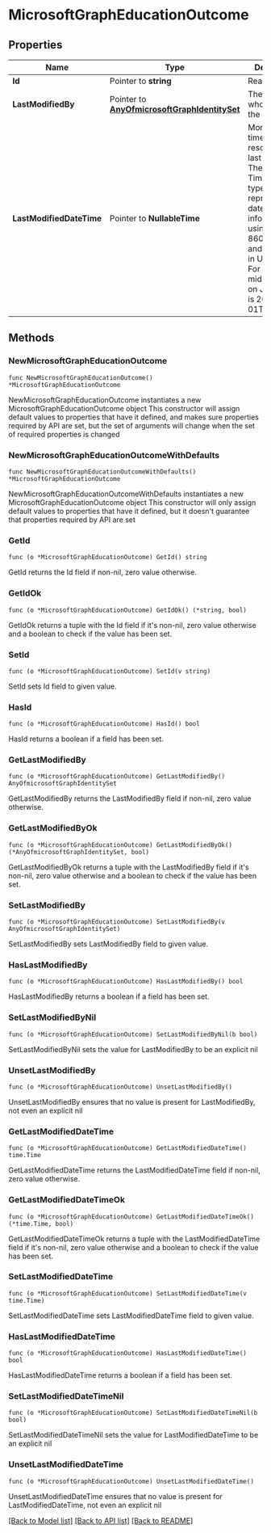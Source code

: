 # MicrosoftGraphEducationOutcome

## Properties

Name | Type | Description | Notes
------------ | ------------- | ------------- | -------------
**Id** | Pointer to **string** | Read-only. | [optional] 
**LastModifiedBy** | Pointer to [**AnyOfmicrosoftGraphIdentitySet**](anyOf&lt;microsoft.graph.identitySet&gt;.md) | The individual who updated the resource. | [optional] 
**LastModifiedDateTime** | Pointer to **NullableTime** | Moment in time when the resource was last modified.  The Timestamp type represents date and time information using ISO 8601 format and is always in UTC time. For example, midnight UTC on Jan 1, 2021 is 2021-01-01T00:00:00Z. | [optional] 

## Methods

### NewMicrosoftGraphEducationOutcome

`func NewMicrosoftGraphEducationOutcome() *MicrosoftGraphEducationOutcome`

NewMicrosoftGraphEducationOutcome instantiates a new MicrosoftGraphEducationOutcome object
This constructor will assign default values to properties that have it defined,
and makes sure properties required by API are set, but the set of arguments
will change when the set of required properties is changed

### NewMicrosoftGraphEducationOutcomeWithDefaults

`func NewMicrosoftGraphEducationOutcomeWithDefaults() *MicrosoftGraphEducationOutcome`

NewMicrosoftGraphEducationOutcomeWithDefaults instantiates a new MicrosoftGraphEducationOutcome object
This constructor will only assign default values to properties that have it defined,
but it doesn't guarantee that properties required by API are set

### GetId

`func (o *MicrosoftGraphEducationOutcome) GetId() string`

GetId returns the Id field if non-nil, zero value otherwise.

### GetIdOk

`func (o *MicrosoftGraphEducationOutcome) GetIdOk() (*string, bool)`

GetIdOk returns a tuple with the Id field if it's non-nil, zero value otherwise
and a boolean to check if the value has been set.

### SetId

`func (o *MicrosoftGraphEducationOutcome) SetId(v string)`

SetId sets Id field to given value.

### HasId

`func (o *MicrosoftGraphEducationOutcome) HasId() bool`

HasId returns a boolean if a field has been set.

### GetLastModifiedBy

`func (o *MicrosoftGraphEducationOutcome) GetLastModifiedBy() AnyOfmicrosoftGraphIdentitySet`

GetLastModifiedBy returns the LastModifiedBy field if non-nil, zero value otherwise.

### GetLastModifiedByOk

`func (o *MicrosoftGraphEducationOutcome) GetLastModifiedByOk() (*AnyOfmicrosoftGraphIdentitySet, bool)`

GetLastModifiedByOk returns a tuple with the LastModifiedBy field if it's non-nil, zero value otherwise
and a boolean to check if the value has been set.

### SetLastModifiedBy

`func (o *MicrosoftGraphEducationOutcome) SetLastModifiedBy(v AnyOfmicrosoftGraphIdentitySet)`

SetLastModifiedBy sets LastModifiedBy field to given value.

### HasLastModifiedBy

`func (o *MicrosoftGraphEducationOutcome) HasLastModifiedBy() bool`

HasLastModifiedBy returns a boolean if a field has been set.

### SetLastModifiedByNil

`func (o *MicrosoftGraphEducationOutcome) SetLastModifiedByNil(b bool)`

 SetLastModifiedByNil sets the value for LastModifiedBy to be an explicit nil

### UnsetLastModifiedBy
`func (o *MicrosoftGraphEducationOutcome) UnsetLastModifiedBy()`

UnsetLastModifiedBy ensures that no value is present for LastModifiedBy, not even an explicit nil
### GetLastModifiedDateTime

`func (o *MicrosoftGraphEducationOutcome) GetLastModifiedDateTime() time.Time`

GetLastModifiedDateTime returns the LastModifiedDateTime field if non-nil, zero value otherwise.

### GetLastModifiedDateTimeOk

`func (o *MicrosoftGraphEducationOutcome) GetLastModifiedDateTimeOk() (*time.Time, bool)`

GetLastModifiedDateTimeOk returns a tuple with the LastModifiedDateTime field if it's non-nil, zero value otherwise
and a boolean to check if the value has been set.

### SetLastModifiedDateTime

`func (o *MicrosoftGraphEducationOutcome) SetLastModifiedDateTime(v time.Time)`

SetLastModifiedDateTime sets LastModifiedDateTime field to given value.

### HasLastModifiedDateTime

`func (o *MicrosoftGraphEducationOutcome) HasLastModifiedDateTime() bool`

HasLastModifiedDateTime returns a boolean if a field has been set.

### SetLastModifiedDateTimeNil

`func (o *MicrosoftGraphEducationOutcome) SetLastModifiedDateTimeNil(b bool)`

 SetLastModifiedDateTimeNil sets the value for LastModifiedDateTime to be an explicit nil

### UnsetLastModifiedDateTime
`func (o *MicrosoftGraphEducationOutcome) UnsetLastModifiedDateTime()`

UnsetLastModifiedDateTime ensures that no value is present for LastModifiedDateTime, not even an explicit nil

[[Back to Model list]](../README.md#documentation-for-models) [[Back to API list]](../README.md#documentation-for-api-endpoints) [[Back to README]](../README.md)


